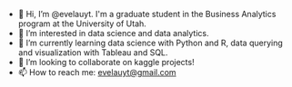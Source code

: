 - 👋 Hi, I’m @evelauyt. I'm a graduate student in the Business Analytics program at the University of Utah.
- 👀 I’m interested in data science and data analytics.
- 🌱 I’m currently learning data science with Python and R, data querying and visualization with Tableau and SQL.
- 💞️ I’m looking to collaborate on kaggle projects!
- 📫 How to reach me: evelauyt@gmail.com

<!---
evelauyt/evelauyt is a ✨ special ✨ repository because its `README.md` (this file) appears on your GitHub profile.
You can click the Preview link to take a look at your changes.
--->
